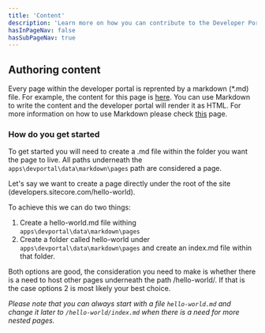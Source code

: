 ```yaml
---
title: 'Content'
description: 'Learn more on how you can contribute to the Developer Portal'
hasInPageNav: false
hasSubPageNav: true
---
```


## Authoring content

Every page within the developer portal is reprented by a markdown (*.md) file. For example, the content for this page is [here](https://github.com/Sitecore/developer-portal/blob/main/apps/devportal/data/markdown/pages/contribute/content.md). You can use Markdown to write the content and the developer portal will render it as HTML. For more information on how to use Markdown please check [this](https://www.markdownguide.org/getting-started/) page.

### How do you get started

To get started you will need to create a .md file within the folder you want the page to live. All paths underneath the `apps\devportal\data\markdown\pages` path are considered a page. 

Let's say we want to create a page directly under the root of the site (developers.sitecore.com/hello-world).

To achieve this we can do two things:
1. Create a hello-world.md file withing `apps\devportal\data\markdown\pages`
2. Create a folder called hello-world under `apps\devportal\data\markdown\pages` and create an index.md file within that folder.

Both options are good, the consideration you need to make is whether there is a need to host other pages underneath the path /hello-world/. If that is the case options 2 is most likely your best choice. 

*Please note that you can always start with a file `hello-world.md` and change it later to `/hello-world/index.md` when there is a need for more nested pages.*
